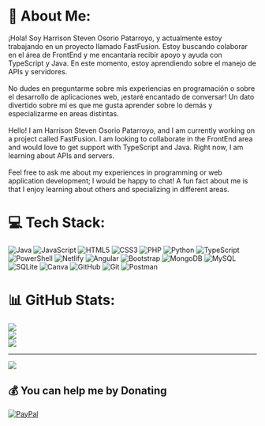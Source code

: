 # 💫 About Me:
¡Hola! Soy Harrison Steven Osorio Patarroyo, y actualmente estoy trabajando en un proyecto llamado FastFusion. Estoy buscando colaborar en el área de FrontEnd y me encantaría recibir apoyo y ayuda con TypeScript y Java. En este momento, estoy aprendiendo sobre el manejo de APIs y servidores.<br><br>No dudes en preguntarme sobre mis experiencias en programación o sobre el desarrollo de aplicaciones web, ¡estaré encantado de conversar! Un dato divertido sobre mí es que me gusta aprender sobre lo demás y especializarme en areas distintas.<br><br>Hello! I am Harrison Steven Osorio Patarroyo, and I am currently working on a project called FastFusion. I am looking to collaborate in the FrontEnd area and would love to get support with TypeScript and Java. Right now, I am learning about APIs and servers.<br><br>Feel free to ask me about my experiences in programming or web application development; I would be happy to chat! A fun fact about me is that I enjoy learning about others and specializing in different areas.


# 💻 Tech Stack:
![Java](https://img.shields.io/badge/java-%23ED8B00.svg?style=for-the-badge&logo=openjdk&logoColor=white) ![JavaScript](https://img.shields.io/badge/javascript-%23323330.svg?style=for-the-badge&logo=javascript&logoColor=%23F7DF1E) ![HTML5](https://img.shields.io/badge/html5-%23E34F26.svg?style=for-the-badge&logo=html5&logoColor=white) ![CSS3](https://img.shields.io/badge/css3-%231572B6.svg?style=for-the-badge&logo=css3&logoColor=white) ![PHP](https://img.shields.io/badge/php-%23777BB4.svg?style=for-the-badge&logo=php&logoColor=white) ![Python](https://img.shields.io/badge/python-3670A0?style=for-the-badge&logo=python&logoColor=ffdd54) ![TypeScript](https://img.shields.io/badge/typescript-%23007ACC.svg?style=for-the-badge&logo=typescript&logoColor=white) ![PowerShell](https://img.shields.io/badge/PowerShell-%235391FE.svg?style=for-the-badge&logo=powershell&logoColor=white) ![Netlify](https://img.shields.io/badge/netlify-%23000000.svg?style=for-the-badge&logo=netlify&logoColor=#00C7B7) ![Angular](https://img.shields.io/badge/angular-%23DD0031.svg?style=for-the-badge&logo=angular&logoColor=white) ![Bootstrap](https://img.shields.io/badge/bootstrap-%238511FA.svg?style=for-the-badge&logo=bootstrap&logoColor=white) ![MongoDB](https://img.shields.io/badge/MongoDB-%234ea94b.svg?style=for-the-badge&logo=mongodb&logoColor=white) ![MySQL](https://img.shields.io/badge/mysql-4479A1.svg?style=for-the-badge&logo=mysql&logoColor=white) ![SQLite](https://img.shields.io/badge/sqlite-%2307405e.svg?style=for-the-badge&logo=sqlite&logoColor=white) ![Canva](https://img.shields.io/badge/Canva-%2300C4CC.svg?style=for-the-badge&logo=Canva&logoColor=white) ![GitHub](https://img.shields.io/badge/github-%23121011.svg?style=for-the-badge&logo=github&logoColor=white) ![Git](https://img.shields.io/badge/git-%23F05033.svg?style=for-the-badge&logo=git&logoColor=white) ![Postman](https://img.shields.io/badge/Postman-FF6C37?style=for-the-badge&logo=postman&logoColor=white)
# 📊 GitHub Stats:
![](https://github-readme-stats.vercel.app/api?username=Harry1022z&theme=shadow_blue&hide_border=false&include_all_commits=false&count_private=false)<br/>
![](https://github-readme-streak-stats.herokuapp.com/?user=Harry1022z&theme=shadow_blue&hide_border=false)<br/>
![](https://github-readme-stats.vercel.app/api/top-langs/?username=Harry1022z&theme=shadow_blue&hide_border=false&include_all_commits=false&count_private=false&layout=compact)

---
[![](https://visitcount.itsvg.in/api?id=Harry1022z&icon=10&color=13)](https://visitcount.itsvg.in)

  ## 💰 You can help me by Donating
  [![PayPal](https://img.shields.io/badge/PayPal-00457C?style=for-the-badge&logo=paypal&logoColor=white)](https://paypal.me/@Hyxs1022) 

  
<!-- Proudly created with GPRM ( https://gprm.itsvg.in ) -->